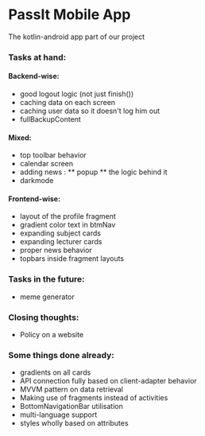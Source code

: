 # PassIt Mobile App
The kotlin-android app part of our project
### Tasks at hand:

#### Backend-wise:
* good logout logic (not just finish())
* caching data on each screen
* caching user data so it doesn't log him out
* fullBackupContent

#### Mixed:
* top toolbar behavior
* calendar screen
* adding news : 
** popup
** the logic behind it
* darkmode

#### Frontend-wise:
* layout of the profile fragment
* gradient color text in btmNav
* expanding subject cards
* expanding lecturer cards
* proper news behavior
* topbars inside fragment layouts

### Tasks in the future:
* meme generator

### Closing thoughts:
* Policy on a website

### Some things done already:
* gradients on all cards
* API connection fully based on client-adapter behavior
* MVVM pattern on data retrieval
* Making use of fragments instead of activities
* BottomNavigationBar utilisation
* multi-language support
* styles wholly based on attributes

